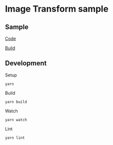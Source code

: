 # Image Transform sample

## Sample
[Code](src/index.ts)

[Build](https://superman2211.github.io/jeng/samples/interactive-keyboard/build/)

## Development
Setup
```shell
yarn
```
Build
```shell
yarn build
```
Watch
```shell
yarn watch
```
Lint
```shell
yarn lint
```

